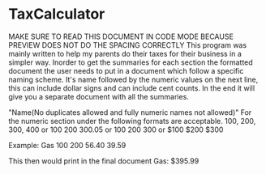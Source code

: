 # TaxCalculator
MAKE SURE TO READ THIS DOCUMENT IN CODE MODE BECAUSE PREVIEW DOES NOT DO THE SPACING CORRECTLY
This program was mainly written to help my parents do their taxes for their business in a simpler way. Inorder to get the summaries for each section the formatted document the user needs to put in a document which follow a specific naming scheme. It's name followed by the numeric values on the next line, this can include dollar signs and can include cent counts. In the end it will give you a separate document with all the summaries.

"Name(No duplicates allowed and fully numeric names not allowed)"
For the numeric section under the following formats are acceptable. 
100, 200, 300, 400
or 
100
200
300.05
or
100 200 300
or 
$100 $200 $300

Example:
Gas
100 200 56.40 39.59

This then would print in the final document
Gas: $395.99
